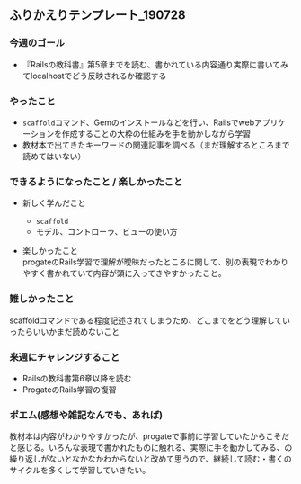 ## ふりかえりテンプレート_190728
### 今週のゴール
- 『Railsの教科書』第5章までを読む、書かれている内容通り実際に書いてみてlocalhostでどう反映されるか確認する

### やったこと
- `scaffold`コマンド、Gemのインストールなどを行い、Railsでwebアプリケーションを作成することの大枠の仕組みを手を動かしながら学習
- 教材本で出てきたキーワードの関連記事を調べる（まだ理解するところまで読めてはいない）

### できるようになったこと / 楽しかったこと
- 新しく学んだこと
  - `scaffold`
  - モデル、コントローラ、ビューの使い方

- 楽しかったこと  
progateのRails学習で理解が曖昧だったところに関して、別の表現でわかりやすく書かれていて内容が頭に入ってきやすかったこと。

### 難しかったこと
scaffoldコマンドである程度記述されてしまうため、どこまでをどう理解していったらいいかまだ読めないこと

### 来週にチャレンジすること
- Railsの教科書第6章以降を読む
- ProgateのRails学習の復習

### ポエム(感想や雑記なんでも、あれば)
教材本は内容がわかりやすかったが、progateで事前に学習していたからこそだと感じる。いろんな表現で書かれたものに触れる、実際に手を動かしてみる、の繰り返しがないとなかなかわからないと改めて思うので、継続して読む・書くのサイクルを多くして学習していきたい。